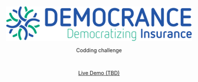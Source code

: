 <p align='center'>
  <img src='./public/democrance-long.svg' alt='Vitesse - Opinionated Vite Starter Template' width='600'/>
</p>

<p align='center'>
Codding challenge
</p>

<br>

<p align='center'>
<a href="#">Live Demo (TBD)</a>
</p>
